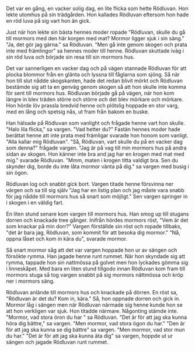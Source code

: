 Det var en gång, en vacker solig dag, en lite flicka som hette Rödluvan. Hon lekte utomhus på sin trädgården. Hon kallades Rödluvan eftersom hon hade en röd luva på sig vart hon än gick.

Just när hon lekte sin bästa hennes moder ropade "Rödluvan, skulle du gå till mormors med den här korgen med mat? Mormor ligger sjuk i sin säng." "Ja, det gör jag gärna." sa Rödluvan. "Men gå inte genom skogen och prata inte med främlingor" sa hennes moder till henne. Rödluvan skuttade iväg i sin röd luva och började  sin resa till sin mormors hus.

Det var sannerligen en vacker dag och på vägen stannade Rödluvan för att plocka blommor från en glänta och lyssna till fåglarna som sjöng. Så när hon till slut nådde skogskanten, hade det redan blivit mörkt och Rödluvan bestämde sig att ta en genväg genom skogen så att hon skulle inte komma för sent till mormors hus. Rödluvan började gå på vägen, när hon kom längre in blev träden större och större och det blev mörkare och mörkare. Hon hörde löv prassla bredvid henne och plötslig hoppade en stor varg, med en lång och spetsig nås, ut fram från bakom en buske.

Han hälsade på Rödluvan som vanlight och frågade henne vart hon skulle. "Halo lila flicka," sa vargen. "Vad hetter du?" Fastän hennes moder hade berättat henne att inte prata med främligar svarade hon honom som vanligt. "Alla kallar mig Rödluvan". "Så, Rödluvan, vart skulle du på en vacker dag som denna?" frågade vargen. "Jag är på vag till min mormors hus på andra sidan av skogen. Hon känner inte bra and jag har en krogen med mat med mig." svarade Rödluvan. "Mmm, maten i krogen titta valdigt bra. Sen du skynder dig, borde du inte låta mormor vänta på dig." sa vargen med busig i sin ögon.

Rödluvan log och snabbt gick bort. Vargen titade henne försvinna ner värgen och sa till sig själv "Jag har en listig plan och jag måste vara snabb för jag nådde till mormors hus så snart som möjligt." Sen vargen springer in i skogen i en väldig fart.

En liten stund senare kom vargen till mormors hus. Han smog up till stugans dorren och knackade tree gånger. Inifrån hördes mormors röst, "Vem är det som knackar på min dorr?" Vargen förställde sin röst och ropade tillbaks, "det är bara jag, Rödluvan, som kommit för att besoka dig mormor." "Nå, oppna låset och kom in kära du", svarade mormor.

Så snart mormor såg att det var vargen hoppade hon ur av sängen och försökte rymma. Han jagade henne runt rummet. När hon skyndade sig att rymma, tappade hon sin nattmössa på golvet men hon lyckades gömma sig i linneskåpet. Med bara en liten stund tillgodo innan Rödluvan kom fram till  mormors stuga så tog vargen snabbt på sig mormors nättmössa och kröp ner i mormors säng.

Rödluvan anlände till mormors hus och knackade på dörren. En röst sa, "Rödluvan är det du? Kom in, kära." Så, hon oppnade dorren och gick in. Mormor låg i sängen men när Rödluvan närmade sig henne kunde hon se att hon verkligen var sjuk. Hon titadde närmare. Någonting stämde inte. "Mormor, vad stora öron du har " sa Rödluvan. "Det är för att jag ska kunna höra dig bättre," sa vargen. "Men mormor, vad stora ögon du har." "Den är för att jag ska kunna se dig bättre" sa vargen. "Men mormor, vad stor mun du har." "Det är för att  jag ska kunna äta dig" sa vargen, hoppde ut ur sängen och jagade Rödluvan runt rummet.


